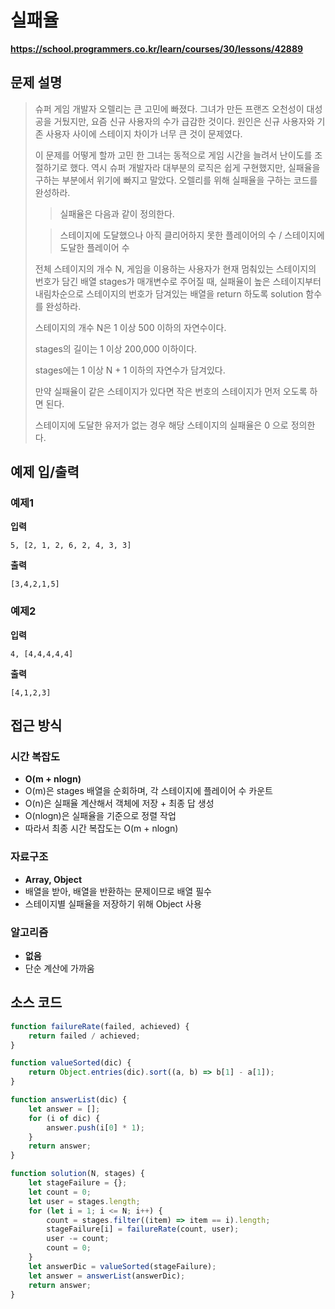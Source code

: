 # 실패율

**https://school.programmers.co.kr/learn/courses/30/lessons/42889**

## 문제 설명

> 슈퍼 게임 개발자 오렐리는 큰 고민에 빠졌다. 그녀가 만든 프랜즈 오천성이 대성공을 거뒀지만, 요즘 신규 사용자의 수가 급감한 것이다. 원인은 신규 사용자와 기존 사용자 사이에 스테이지 차이가 너무 큰 것이 문제였다.
>
> 이 문제를 어떻게 할까 고민 한 그녀는 동적으로 게임 시간을 늘려서 난이도를 조절하기로 했다. 역시 슈퍼 개발자라 대부분의 로직은 쉽게 구현했지만, 실패율을 구하는 부분에서 위기에 빠지고 말았다. 오렐리를 위해 실패율을 구하는 코드를 완성하라.
>
> > 실패율은 다음과 같이 정의한다.
>
> > 스테이지에 도달했으나 아직 클리어하지 못한 플레이어의 수 / 스테이지에 도달한 플레이어 수
>
> 전체 스테이지의 개수 N, 게임을 이용하는 사용자가 현재 멈춰있는 스테이지의 번호가 담긴 배열 stages가 매개변수로 주어질 때, 실패율이 높은 스테이지부터 내림차순으로 스테이지의 번호가 담겨있는 배열을 return 하도록 solution 함수를 완성하라.
>
> 스테이지의 개수 N은 1 이상 500 이하의 자연수이다.
>
> stages의 길이는 1 이상 200,000 이하이다.
>
> stages에는 1 이상 N + 1 이하의 자연수가 담겨있다.
>
> 만약 실패율이 같은 스테이지가 있다면 작은 번호의 스테이지가 먼저 오도록 하면 된다.
>
> 스테이지에 도달한 유저가 없는 경우 해당 스테이지의 실패율은 0 으로 정의한다.

## 예제 입/출력

### 예제1

**입력**

```
5, [2, 1, 2, 6, 2, 4, 3, 3]
```

**출력**

```
[3,4,2,1,5]
```

### 예제2

**입력**

```
4, [4,4,4,4,4]
```

**출력**

```
[4,1,2,3]
```

## 접근 방식

### 시간 복잡도

-   **O(m + nlogn)**
-   O(m)은 stages 배열을 순회하며, 각 스테이지에 플레이어 수 카운트
-   O(n)은 실패율 계산해서 객체에 저장 + 최종 답 생성
-   O(nlogn)은 실패율을 기준으로 정렬 작업
-   따라서 최종 시간 복잡도는 O(m + nlogn)

### 자료구조

-   **Array, Object**
-   배열을 받아, 배열을 반환하는 문제이므로 배열 필수
-   스테이지별 실패율을 저장하기 위해 Object 사용

### 알고리즘

-   **없음**
-   단순 계산에 가까움

## 소스 코드

```javascript
function failureRate(failed, achieved) {
    return failed / achieved;
}

function valueSorted(dic) {
    return Object.entries(dic).sort((a, b) => b[1] - a[1]);
}

function answerList(dic) {
    let answer = [];
    for (i of dic) {
        answer.push(i[0] * 1);
    }
    return answer;
}

function solution(N, stages) {
    let stageFailure = {};
    let count = 0;
    let user = stages.length;
    for (let i = 1; i <= N; i++) {
        count = stages.filter((item) => item == i).length;
        stageFailure[i] = failureRate(count, user);
        user -= count;
        count = 0;
    }
    let answerDic = valueSorted(stageFailure);
    let answer = answerList(answerDic);
    return answer;
}
```
